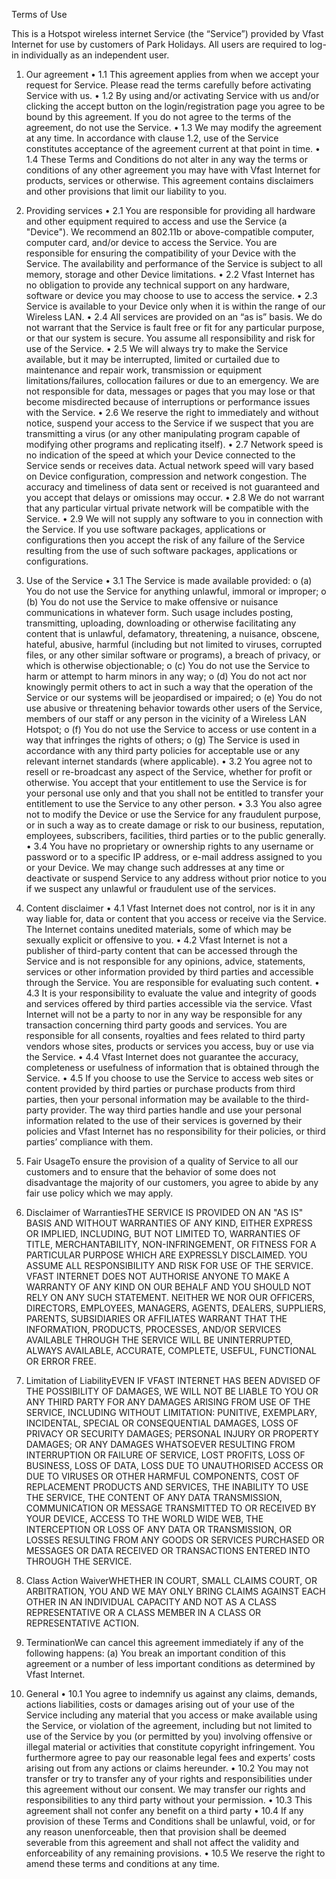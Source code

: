 Terms of Use 
 
This is a Hotspot wireless internet Service (the “Service”) provided by Vfast Internet for use by customers of Park Holidays. All users are required to log-in individually as an independent user.



1. Our agreement
•	1.1 This agreement applies from when we accept your request for Service. Please read the terms carefully before activating Service with us.
•	1.2 By using and/or activating Service with us and/or clicking the accept button on the login/registration page you agree to be bound by this agreement. If you do not agree to the terms of the agreement, do not use the Service.
•	1.3 We may modify the agreement at any time. In accordance with clause 1.2, use of the Service constitutes acceptance of the agreement current at that point in time.
•	1.4 These Terms and Conditions do not alter in any way the terms or conditions of any other agreement you may have with Vfast Internet for products, services or otherwise. This agreement contains disclaimers and other provisions that limit our liability to you.



2. Providing services
•	2.1 You are responsible for providing all hardware and other equipment required to access and use the Service (a "Device"). We recommend an 802.11b or above-compatible computer, computer card, and/or device to access the Service. You are responsible for ensuring the compatibility of your Device with the Service. The availability and performance of the Service is subject to all memory, storage and other Device limitations.
•	2.2 Vfast Internet has no obligation to provide any technical support on any hardware, software or device you may choose to use to access the service.
•	2.3 Service is available to your Device only when it is within the range of our Wireless LAN.
•	2.4 All services are provided on an “as is” basis. We do not warrant that the Service is fault free or fit for any particular purpose, or that our system is secure. You assume all responsibility and risk for use of the Service.
•	2.5 We will always try to make the Service available, but it may be interrupted, limited or curtailed due to maintenance and repair work, transmission or equipment limitations/failures, collocation failures or due to an emergency. We are not responsible for data, messages or pages that you may lose or that become misdirected because of interruptions or performance issues with the Service.
•	2.6 We reserve the right to immediately and without notice, suspend your access to the Service if we suspect that you are transmitting a virus (or any other manipulating program capable of modifying other programs and replicating itself).
•	2.7 Network speed is no indication of the speed at which your Device connected to the Service sends or receives data. Actual network speed will vary based on Device configuration, compression and network congestion. The accuracy and timeliness of data sent or received is not guaranteed and you accept that delays or omissions may occur.
•	2.8 We do not warrant that any particular virtual private network will be compatible with the Service.
•	2.9 We will not supply any software to you in connection with the Service. If you use software packages, applications or configurations then you accept the risk of any failure of the Service resulting from the use of such software packages, applications or configurations.



3. Use of the Service
•	3.1 The Service is made available provided:
o	(a) You do not use the Service for anything unlawful, immoral or improper;
o	(b) You do not use the Service to make offensive or nuisance communications in whatever form. Such usage includes posting, transmitting, uploading, downloading or otherwise facilitating any content that is unlawful, defamatory, threatening, a nuisance, obscene, hateful, abusive, harmful (including but not limited to viruses, corrupted files, or any other similar software or programs), a breach of privacy, or which is otherwise objectionable;
o	(c) You do not use the Service to harm or attempt to harm minors in any way;
o	(d) You do not act nor knowingly permit others to act in such a way that the operation of the Service or our systems will be jeopardised or impaired;
o	(e) You do not use abusive or threatening behavior towards other users of the Service, members of our staff or any person in the vicinity of a Wireless LAN Hotspot;
o	(f) You do not use the Service to access or use content in a way that infringes the rights of others;
o	(g) The Service is used in accordance with any third party policies for acceptable use or any relevant internet standards (where applicable).
•	3.2 You agree not to resell or re-broadcast any aspect of the Service, whether for profit or otherwise. You accept that your entitlement to use the Service is for your personal use only and that you shall not be entitled to transfer your entitlement to use the Service to any other person.
•	3.3 You also agree not to modify the Device or use the Service for any fraudulent purpose, or in such a way as to create damage or risk to our business, reputation, employees, subscribers, facilities, third parties or to the public generally.
•	3.4 You have no proprietary or ownership rights to any username or password or to a specific IP address, or e-mail address assigned to you or your Device. We may change such addresses at any time or deactivate or suspend Service to any address without prior notice to you if we suspect any unlawful or fraudulent use of the services.



4. Content disclaimer
•	4.1 Vfast Internet does not control, nor is it in any way liable for, data or content that you access or receive via the Service. The Internet contains unedited materials, some of which may be sexually explicit or offensive to you.
•	4.2 Vfast Internet is not a publisher of third-party content that can be accessed through the Service and is not responsible for any opinions, advice, statements, services or other information provided by third parties and accessible through the Service. You are responsible for evaluating such content.
•	4.3 It is your responsibility to evaluate the value and integrity of goods and services offered by third parties accessible via the service. Vfast Internet will not be a party to nor in any way be responsible for any transaction concerning third party goods and services. You are responsible for all consents, royalties and fees related to third party vendors whose sites, products or services you access, buy or use via the Service.
•	4.4 Vfast Internet does not guarantee the accuracy, completeness or usefulness of information that is obtained through the Service.
•	4.5 If you choose to use the Service to access web sites or content provided by third parties or purchase products from third parties, then your personal information may be available to the third-party provider. The way third parties handle and use your personal information related to the use of their services is governed by their policies and Vfast Internet has no responsibility for their policies, or third parties’ compliance with them.



5. Fair UsageTo ensure the provision of a quality of Service to all our customers and to ensure that the behavior of some does not disadvantage the majority of our customers, you agree to abide by any fair use policy which we may apply.



6. Disclaimer of WarrantiesTHE SERVICE IS PROVIDED ON AN "AS IS" BASIS AND WITHOUT WARRANTIES OF ANY KIND, EITHER EXPRESS OR IMPLIED, INCLUDING, BUT NOT LIMITED TO, WARRANTIES OF TITLE, MERCHANTABILITY, NON-INFRINGEMENT, OR FITNESS FOR A PARTICULAR PURPOSE WHICH ARE EXPRESSLY DISCLAIMED. YOU ASSUME ALL RESPONSIBILITY AND RISK FOR USE OF THE SERVICE. VFAST INTERNET DOES NOT AUTHORISE ANYONE TO MAKE A WARRANTY OF ANY KIND ON OUR BEHALF AND YOU SHOULD NOT RELY ON ANY SUCH STATEMENT. NEITHER WE NOR OUR OFFICERS, DIRECTORS, EMPLOYEES, MANAGERS, AGENTS, DEALERS, SUPPLIERS, PARENTS, SUBSIDIARIES OR AFFILIATES WARRANT THAT THE INFORMATION, PRODUCTS, PROCESSES, AND/OR SERVICES AVAILABLE THROUGH THE SERVICE WILL BE UNINTERRUPTED, ALWAYS AVAILABLE, ACCURATE, COMPLETE, USEFUL, FUNCTIONAL OR ERROR FREE.



7. Limitation of LiabilityEVEN IF VFAST INTERNET HAS BEEN ADVISED OF THE POSSIBILITY OF DAMAGES, WE WILL NOT BE LIABLE TO YOU OR ANY THIRD PARTY FOR ANY DAMAGES ARISING FROM USE OF THE SERVICE, INCLUDING WITHOUT LIMITATION: PUNITIVE, EXEMPLARY, INCIDENTAL, SPECIAL OR CONSEQUENTIAL DAMAGES, LOSS OF PRIVACY OR SECURITY DAMAGES; PERSONAL INJURY OR PROPERTY DAMAGES; OR ANY DAMAGES WHATSOEVER RESULTING FROM INTERRUPTION OR FAILURE OF SERVICE, LOST PROFITS, LOSS OF BUSINESS, LOSS OF DATA, LOSS DUE TO UNAUTHORISED ACCESS OR DUE TO VIRUSES OR OTHER HARMFUL COMPONENTS, COST OF REPLACEMENT PRODUCTS AND SERVICES, THE INABILITY TO USE THE SERVICE, THE CONTENT OF ANY DATA TRANSMISSION, COMMUNICATION OR MESSAGE TRANSMITTED TO OR RECEIVED BY YOUR DEVICE, ACCESS TO THE WORLD WIDE WEB, THE INTERCEPTION OR LOSS OF ANY DATA OR TRANSMISSION, OR LOSSES RESULTING FROM ANY GOODS OR SERVICES PURCHASED OR MESSAGES OR DATA RECEIVED OR TRANSACTIONS ENTERED INTO THROUGH THE SERVICE.



8. Class Action WaiverWHETHER IN COURT, SMALL CLAIMS COURT, OR ARBITRATION, YOU AND WE MAY ONLY BRING CLAIMS AGAINST EACH OTHER IN AN INDIVIDUAL CAPACITY AND NOT AS A CLASS REPRESENTATIVE OR A CLASS MEMBER IN A CLASS OR REPRESENTATIVE ACTION.



9. TerminationWe can cancel this agreement immediately if any of the following happens: (a) You break an important condition of this agreement or a number of less important conditions as determined by Vfast Internet.



10. General
•	10.1 You agree to indemnify us against any claims, demands, actions liabilities, costs or damages arising out of your use of the Service including any material that you access or make available using the Service, or violation of the agreement, including but not limited to use of the Service by you (or permitted by you) involving offensive or illegal material or activities that constitute copyright infringement. You furthermore agree to pay our reasonable legal fees and experts’ costs arising out from any actions or claims hereunder.
•	10.2 You may not transfer or try to transfer any of your rights and responsibilities under this agreement without our consent. We may transfer our rights and responsibilities to any third party without your permission.
•	10.3 This agreement shall not confer any benefit on a third party
•	10.4 If any provision of these Terms and Conditions shall be unlawful, void, or for any reason unenforceable, then that provision shall be deemed severable from this agreement and shall not affect the validity and enforceability of any remaining provisions.
•	10.5 We reserve the right to amend these terms and conditions at any time.
